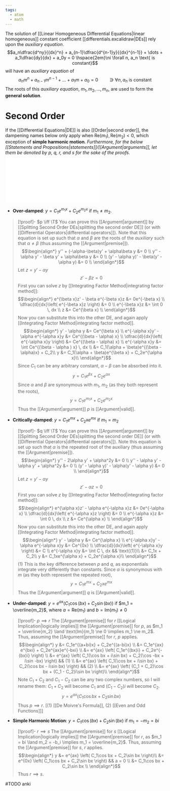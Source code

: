 ```yaml
---
tags:
  - atom
  - math
---
```

The solution of [[Linear Homogeneous Differential Equations|linear homogeneous]] constant coefficient [[differentials.excalidraw|DEs]] rely upon the *auxiliary equation*. 
$$a_n\dfrac{d^ny}{{dx}^n} + a_{n-1}\dfrac{d^{n-1}y}{{dx}^{n-1}} + \dots + a_1\dfrac{dy}{dx} + a_0y = 0 \hspace{2em}\ni \forall n, a_n \text{ is constant}$$
will have an *auxiliary equation* of
$$a_nm^n + a_{n-1}m^{n-1} + \dots + a_1m + a_0 = 0 \hspace{2em}\ni \forall n, a_n \text{ is constant}$$
The roots of this *auxiliary equation*, $m_1, m_2, \dots, m_n$, are used to form the **general solution**. 

# Second Order
 If the [[Differential Equations|DE]] is also [[Order|second order]], the dampening names below only apply when $\text{Re}(m_1),\text{Re}(m_2) < 0$, which exception of **simple harmonic motion**. *Furthermore, for the below [[Statements and Propositions|statements]]/[[Argument|arguments]], let them be denoted by $p$, $q$, $r$, and $s$ for the sake of the proofs.*
![600|center](auxiliary-equation-graphs.excalidraw.md)
- **Over-damped**: $y = C_1e^{m_1x} + C_2e^{m_2x}$ if $m_1 \ne m_2$.
> [!proof]- $p \iff \T$
> You can prove this [[Argument|argument]] by [[Splitting Second Order DEs|splitting the second order DE]] (or with [[Differential Operators|differential operators]]). Note that this equation is set up such that $\alpha$ and $\beta$ are the roots of the *auxiliary* such that $\alpha \ne \beta$ (thus assuming the [[Argument|premise]]).
> $$\begin{align*}
> 	y'' + (-\alpha-\beta)y' + \alpha\beta y &= 0 \\
> 	y'' - \alpha y' - \beta y' + \alpha\beta y &= 0 \\
> 	(y' - \alpha y)' - \beta(y' - \alpha y) &= 0 \\
> \end{align*}$$
> Let $z = y' - \alpha y$
> $$z' - \beta z = 0$$
> First you can solve $z$ by [[Integrating Factor Method|integrating factor method]]:
> $$\begin{align*}
> 	e^{\beta x}z' - \beta e^{-\beta x}z &= 0e^{-\beta x} \\
> 	\dfrac{d}{dx}\left( e^{-\beta x}z \right) &= 0 \\
> 	e^{-\beta x}z &= \int 0 \, dx \\
> 	z &= Ce^{\beta x} \\
> \end{align*}$$
> Now you can substitute this into the other DE, and again apply [[Integrating Factor Method|integrating factor method]].
> $$\begin{align*}
> 		y' - \alpha y &= Ce^{\beta x} \\
> 		e^{-\alpha x}y' - \alpha e^{-\alpha x}y &= Ce^{(\beta - \alpha) x} \\
> 		\dfrac{d}{dx}\left( e^{-\alpha x}y \right) &= Ce^{(\beta - \alpha) x} \\
> 		e^{-\alpha x}y &= \int Ce^{(\beta - \alpha ) x} \, dx \\
> 		&= C_1(\alpha + \beta)e^{(\beta - \alpha)x} + C_2\\
> 		y &= C_1(\alpha + \beta)e^{\beta x} + C_2e^{\alpha x}\\
> \end{align*}$$
> Since $C_1$ can be any arbitrary constant, $\alpha - \beta$ can be absorbed into it.
> $$ y = C_1e^{\beta x} + C_2e^{\alpha x} $$
> Since $\alpha$ and $\beta$ are synonymous with $m_1$, $m_2$ (as they both represent the roots),
> $$ y = C_1e^{m_1x} + C_2e^{m_2x} $$
> Thus the [[Argument|argument]] $p$ is [[Argument|valid]].
- **Critically-damped**: $y = C_1e^{mx} + C_2xe^{mx}$ if $m_1 = m_2$
> [!proof]- $q \iff \T$
> You can prove this [[Argument|argument]] by [[Splitting Second Order DEs|splitting the second order DE]] (or with [[Differential Operators|differential operators]]). Note this equation is set up such that $\alpha$ is the repeated root of the auxiliary (thus assuming the [[Argument|premise]]).
> $$\begin{align*}
> 	y'' - 2\alpha y' + \alpha^2y &= 0 \\
> 	y'' - \alpha y' - \alpha y' + \alpha^2y &= 0 \\
> 	(y' - \alpha y)' - \alpha(y' - \alpha y) &= 0 \\
> \end{align*}$$
> Let $z = y' - \alpha y$
> $$z' - \alpha z = 0$$
> First you can solve $z$ by [[Integrating Factor Method|integrating factor method]]:
> $$\begin{align*}
> 	e^{\alpha x}z' - \alpha e^{-\alpha x}z &= 0e^{-\alpha x} \\
> 	\dfrac{d}{dx}\left( e^{-\alpha x}z \right) &= 0 \\
> 	e^{-\alpha x}z &= \int 0 \, dx \\
> 	z &= Ce^{\alpha x} \\
> \end{align*}$$
> Now you can substitute this into the other DE, and again apply [[Integrating Factor Method|integrating factor method]].
> $$\begin{align*}
> 		y' - \alpha y &= Ce^{\alpha x} \\
> 		e^{-\alpha x}y' - \alpha e^{-\alpha x}y &= Ce^{0x} \\
> 		\dfrac{d}{dx}\left( e^{-\alpha x}y \right) &= C \\
> 		e^{-\alpha x}y &= \int C \, dx  && \text{(1)}\\
> 		&= C_1x + C_2\\
> 		y &= C_1xe^{\alpha x} + C_2e^{\alpha x}\\
> \end{align*}$$
> $(1)$ This is the key difference between $p$ and $q$, as exponentials integrate very differently than constants.
> Since $\alpha$ is synonymous with $m$ (as they both represent the repeated root),
> $$ y = C_1e^{mx} + C_2xe^{mx} $$
> Thus the [[Argument|argument]] $q$ is [[Argument|valid]].
- **Under-damped**: $y = e^{ax}(C_1\cos(bx) + C_2\sin(bx))$ if $m_1 = \overline{m_2}$, where $a = \text{Re}(m_1)$ and $b = \text{Im}(m_1) \ne 0$
> [!proof]- $p \implies r$
> The [[Argument|premise]] for $r$ [[Logical Implication|logically implies]] the [[Argument|premise]] for $p$, as $m_1 = \overline{m_2} \land \text{Im}(m_1) \ne 0 \implies m_1 \ne m_2$. Thus, assuming the [[Argument|premise]] for $r$, $p$ applies.
> $$\begin{align*}
> 	y &= C_1e^{(a+bi)x} + C_2e^{(a-bi)x} \\
> 	&= C_1e^{ax} e^{bxi} + C_2e^{ax}e^{-bxi} \\
> 	&= e^{ax} \left( C_1e^{(bx)i} + C_2e^{-(bx)i} \right) \\
> 	&= e^{ax} \left( C_1(\cos bx + i\sin bx) + C_2(\cos -bx + i\sin -bx) \right) && (1) \\
> 	&= e^{ax} \left( C_1(\cos bx + i\sin bx) + C_2(\cos bx - i\sin bx) \right) && (2) \\
> 	&= e^{ax} \left( (C_1 + C_2)\cos bx + (C_1 - C_2)i\sin bx \right)\\
> \end{align*}$$
> Note $C_1 + C_2$ and $C_1 - C_2$ can be any two complex numbers, so I will rename them: $C_1 + C_2$ will become $C_1$ and $(C_1 - C_2)i$ will become $C_2$.
> $$y = e^{ax} \left( C_1\cos bx + C_2\sin bx \right) $$
> Thus $p \implies r$.
> \[$(1)$ [[De Moivre's Formula]], $(2)$ [[Even and Odd Functions]]\]
- **Simple Harmonic Motion**: $y = C_1\cos(bx) + C_2\sin(bx)$ if $m_1 = -m_2 = bi$
> [!proof]- $r \implies s$
> The [[Argument|premise]] for $s$ [[Logical Implication|logically implies]] the [[Argument|premise]] for $r$, as $m_1 = bi \land m_2 = -b_i \implies m_1 = \overline{m_2}$. Thus, assuming the [[Argument|premise]] for $s$, $r$ applies.
> $$\begin{align*}
> 	y &= e^{ax} \left( C_1\cos bx + C_2\sin bx \right)\\
> 	&= e^{0x} \left( C_1\cos bx + C_2\sin bx \right) && a = 0 \\
> 	&= C_1\cos bx + C_2\sin bx \\
> \end{align*}$$
> Thus $r \implies s$.


#TODO anki